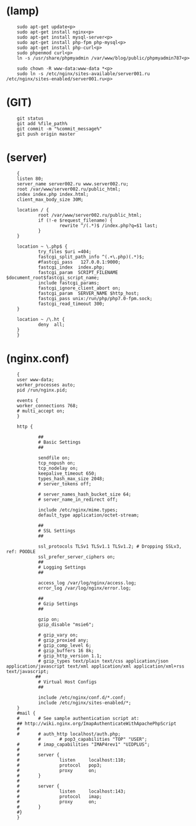 # (lamp)
        sudo apt-get update<p>
        sudo apt-get install nginx<p>
        sudo apt-get install mysql-server<p>
        sudo apt-get install php-fpm php-mysql<p>
        sudo apt-get install php-curl<p>
        sudo phpenmod curl<p>
        ln -s /usr/share/phpmyadmin /var/www/blog/public/phpmyadmin787<p>
        
        sudo chown -R www-data:www-data *<p>
        sudo ln -s /etc/nginx/sites-available/server001.ru /etc/nginx/sites-enabled/server001.ru<p>

# (GIT)
        
        git status
        git add %file_path%
        git commit -m "%commit_message%"
        git push origin master
        
# (server) 

        { 
        listen 80;
        server_name server002.ru www.server002.ru;
        root /var/www/server002.ru/public_html;
        index index.php index.html;
        client_max_body_size 30M;
        
        location / {
                root /var/www/server002.ru/public_html;
                if (!-e $request_filename) {
                        rewrite ^/(.*)$ /index.php?q=$1 last;
                }
        }

        location ~ \.php$ {
                try_files $uri =404;
                fastcgi_split_path_info ^(.+\.php)(.*)$;
                #fastcgi_pass   127.0.0.1:9000;
                fastcgi_index  index.php;
                fastcgi_param  SCRIPT_FILENAME  $document_root$fastcgi_script_name;
                include fastcgi_params;
                fastcgi_ignore_client_abort on;
                fastcgi_param  SERVER_NAME $http_host;
                fastcgi_pass unix:/run/php/php7.0-fpm.sock;
                fastcgi_read_timeout 300;
        }

        location ~ /\.ht {
                deny  all;
        }
        }

# (nginx.conf)
        
        {
        user www-data;
        worker_processes auto;
        pid /run/nginx.pid;

        events {
        worker_connections 768;
        # multi_accept on;
        }

        http {

                ##
                # Basic Settings
                ##

                sendfile on;
                tcp_nopush on;
                tcp_nodelay on;
                keepalive_timeout 650;
                types_hash_max_size 2048;
                # server_tokens off;

                # server_names_hash_bucket_size 64;
                # server_name_in_redirect off;

                include /etc/nginx/mime.types;
                default_type application/octet-stream;

                ##
                # SSL Settings
                ##

                ssl_protocols TLSv1 TLSv1.1 TLSv1.2; # Dropping SSLv3, ref: POODLE
                ssl_prefer_server_ciphers on;
                ##
                # Logging Settings
                ##

                access_log /var/log/nginx/access.log;
                error_log /var/log/nginx/error.log;

                ##
                # Gzip Settings
                ##

                gzip on;
                gzip_disable "msie6";

                # gzip_vary on;
                # gzip_proxied any;
                # gzip_comp_level 6;
                # gzip_buffers 16 8k;
                # gzip_http_version 1.1;
                # gzip_types text/plain text/css application/json application/javascript text/xml application/xml application/xml+rss text/javascript;
               ##
                # Virtual Host Configs
                ##

                include /etc/nginx/conf.d/*.conf;
                include /etc/nginx/sites-enabled/*;
        }
        #mail {
        #       # See sample authentication script at:
        ## http://wiki.nginx.org/ImapAuthenticateWithApachePhpScript
        #
        #       # auth_http localhost/auth.php;
                #       # pop3_capabilities "TOP" "USER";
        #       # imap_capabilities "IMAP4rev1" "UIDPLUS";
        #
        #       server {
        #               listen     localhost:110;
        #               protocol   pop3;
        #               proxy      on;
        #       }
        #
        #       server {
        #               listen     localhost:143;
        #               protocol   imap;
        #               proxy      on;
        #       }
        #}
        }

